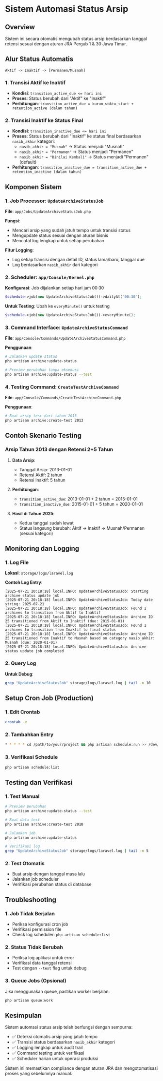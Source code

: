 # Sistem Automasi Status Arsip

## Overview

Sistem ini secara otomatis mengubah status arsip berdasarkan tanggal retensi sesuai dengan aturan JRA Pergub 1 & 30 Jawa Timur.

## Alur Status Automatis

```
Aktif -> Inaktif -> [Permanen/Musnah]
```

### 1. Transisi Aktif ke Inaktif
- **Kondisi**: `transition_active_due <= hari ini`
- **Proses**: Status berubah dari "Aktif" ke "Inaktif"
- **Perhitungan**: `transition_active_due = kurun_waktu_start + retention_active (dalam tahun)`

### 2. Transisi Inaktif ke Status Final
- **Kondisi**: `transition_inactive_due <= hari ini`
- **Proses**: Status berubah dari "Inaktif" ke status final berdasarkan `nasib_akhir` kategori:
  - `nasib_akhir = "Musnah"` → Status menjadi "Musnah"
  - `nasib_akhir = "Permanen"` → Status menjadi "Permanen"
  - `nasib_akhir = "Dinilai Kembali"` → Status menjadi "Permanen" (default)
- **Perhitungan**: `transition_inactive_due = transition_active_due + retention_inactive (dalam tahun)`

## Komponen Sistem

### 1. Job Processor: `UpdateArchiveStatusJob`
**File**: `app/Jobs/UpdateArchiveStatusJob.php`

**Fungsi**: 
- Mencari arsip yang sudah jatuh tempo untuk transisi status
- Mengupdate status sesuai dengan aturan bisnis
- Mencatat log lengkap untuk setiap perubahan

**Fitur Logging**:
- Log setiap transisi dengan detail ID, status lama/baru, tanggal due
- Log berdasarkan `nasib_akhir` dari kategori

### 2. Scheduler: `app/Console/Kernel.php`
**Konfigurasi**: Job dijalankan setiap hari jam 00:30
```php
$schedule->job(new UpdateArchiveStatusJob())->dailyAt('00:30');
```

**Untuk Testing**: Ubah ke `everyMinute()` untuk testing
```php
$schedule->job(new UpdateArchiveStatusJob())->everyMinute();
```

### 3. Command Interface: `UpdateArchiveStatusCommand`
**File**: `app/Console/Commands/UpdateArchiveStatusCommand.php`

**Penggunaan**:
```bash
# Jalankan update status
php artisan archive:update-status

# Preview perubahan tanpa eksekusi
php artisan archive:update-status --test
```

### 4. Testing Command: `CreateTestArchiveCommand`
**File**: `app/Console/Commands/CreateTestArchiveCommand.php`

**Penggunaan**:
```bash
# Buat arsip test dari tahun 2013
php artisan archive:create-test 2013
```

## Contoh Skenario Testing

### Arsip Tahun 2013 dengan Retensi 2+5 Tahun
1. **Data Arsip**:
   - Tanggal Arsip: 2013-01-01
   - Retensi Aktif: 2 tahun
   - Retensi Inaktif: 5 tahun

2. **Perhitungan**:
   - `transition_active_due`: 2013-01-01 + 2 tahun = 2015-01-01
   - `transition_inactive_due`: 2015-01-01 + 5 tahun = 2020-01-01

3. **Hasil di Tahun 2025**:
   - Kedua tanggal sudah lewat
   - Status langsung berubah: Aktif → Inaktif → Musnah/Permanen (sesuai kategori)

## Monitoring dan Logging

### 1. Log File
**Lokasi**: `storage/logs/laravel.log`

**Contoh Log Entry**:
```
[2025-07-21 20:18:18] local.INFO: UpdateArchiveStatusJob: Starting archive status update job
[2025-07-21 20:18:18] local.INFO: UpdateArchiveStatusJob: Today date string: 2025-07-21
[2025-07-21 20:18:18] local.INFO: UpdateArchiveStatusJob: Found 1 archives to transition from Aktif to Inaktif
[2025-07-21 20:18:18] local.INFO: UpdateArchiveStatusJob: Archive ID 25 transitioned from Aktif to Inaktif (due: 2015-01-01)
[2025-07-21 20:18:18] local.INFO: UpdateArchiveStatusJob: Found 1 archives to transition from Inaktif to final status
[2025-07-21 20:18:18] local.INFO: UpdateArchiveStatusJob: Archive ID 25 transitioned from Inaktif to Musnah based on category nasib_akhir: Musnah (due: 2020-01-01)
[2025-07-21 20:18:18] local.INFO: UpdateArchiveStatusJob: Archive status update job completed
```

### 2. Query Log
**Untuk Debug**:
```bash
grep "UpdateArchiveStatusJob" storage/logs/laravel.log | tail -n 10
```

## Setup Cron Job (Production)

### 1. Edit Crontab
```bash
crontab -e
```

### 2. Tambahkan Entry
```bash
* * * * * cd /path/to/your/project && php artisan schedule:run >> /dev/null 2>&1
```

### 3. Verifikasi Schedule
```bash
php artisan schedule:list
```

## Testing dan Verifikasi

### 1. Test Manual
```bash
# Preview perubahan
php artisan archive:update-status --test

# Buat data test
php artisan archive:create-test 2010

# Jalankan job
php artisan archive:update-status

# Verifikasi log
grep "UpdateArchiveStatusJob" storage/logs/laravel.log | tail -n 5
```

### 2. Test Otomatis
- Buat arsip dengan tanggal masa lalu
- Jalankan job scheduler
- Verifikasi perubahan status di database

## Troubleshooting

### 1. Job Tidak Berjalan
- Periksa konfigurasi cron job
- Verifikasi permission file
- Check log scheduler: `php artisan schedule:list`

### 2. Status Tidak Berubah
- Periksa log aplikasi untuk error
- Verifikasi data tanggal retensi
- Test dengan `--test` flag untuk debug

### 3. Queue Jobs (Opsional)
Jika menggunakan queue, pastikan worker berjalan:
```bash
php artisan queue:work
```

## Kesimpulan

Sistem automasi status arsip telah berfungsi dengan sempurna:
- ✅ Deteksi otomatis arsip yang jatuh tempo
- ✅ Transisi status berdasarkan `nasib_akhir` kategori
- ✅ Logging lengkap untuk audit trail
- ✅ Command testing untuk verifikasi
- ✅ Scheduler harian untuk operasi produksi

Sistem ini memastikan compliance dengan aturan JRA dan mengotomatisasi proses yang sebelumnya manual. 